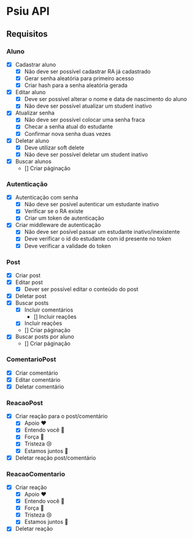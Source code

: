 # Psiu API

## Requisitos

### Aluno

- [x] Cadastrar aluno
  - [x] Não deve ser possível cadastrar RA já cadastrado
  - [x] Gerar senha aleatória para primeiro acesso
  - [x] Criar hash para a senha aleatória gerada

- [x] Editar aluno
  - [x] Deve ser possível alterar o nome e data de nascimento do aluno
  - [x] Não deve ser possível atualizar um student inativo
  
- [x] Atualizar senha
  - [x] Não deve ser possível colocar uma senha fraca
  - [x] Checar a senha atual do estudante
  - [x] Confirmar nova senha duas vezes

- [x] Deletar aluno
  - [x] Deve utilizar soft delete
  - [x] Não deve ser possível deletar um student inativo
  
- [x] Buscar alunos
  - [] Criar páginação

### Autenticação

- [x] Autenticação com senha
  - [x] Não deve ser posível autenticar um estudante inativo
  - [x] Verificar se o RA existe
  - [x] Criar um token de autenticação
- [x] Criar middleware de autenticação
  - [x] Não deve ser posível passar um estudante inativo/inexistente 
  - [x] Deve verificar o id do estudante com id presente no token
  - [x] Deve verificar a validade do token

### Post

- [x] Criar post
- [x] Editar post
  - [x] Dever ser possível editar o conteúdo do post
- [x] Deletar post
- [x] Buscar posts
  - [x] Incluir comentários
    - [] Incluir reações
  - [x] Incluir reações
  - [] Criar páginação
- [x] Buscar posts por aluno
  - [] Criar páginação

### ComentarioPost

- [x] Criar comentário
- [x] Editar comentário
- [x] Deletar comentário

### ReacaoPost

- [x] Criar reação para o post/comentário
  - [x] Apoio ❤️
  - [x] Entendo você 👐
  - [x] Força 💪
  - [x] Tristeza 😢
  - [x] Estamos juntos 🤝
- [x] Deletar reação post/comentário

### ReacaoComentario

- [x] Criar reação
  - [x] Apoio ❤️
  - [x] Entendo você 👐
  - [x] Força 💪
  - [x] Tristeza 😢
  - [x] Estamos juntos 🤝
- [x] Deletar reação
